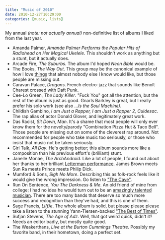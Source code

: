 ```yaml
---
title: "Music of 2010"
date: 2010-12-27T10:29:00
categories: [music, lists]
---
```

My annual *(note: not actually annual)* non-definitive list of albums I liked
from the last year. 

*   Amanda Palmer, *Amanda Palmer Performs the Popular Hits of Radiohead on Her Magical Ukelele*. This shouldn't work as anything but a stunt, but it actually does.
*   Arcade Fire, *The Suburbs.* The album I'd hoped *Neon Bible* would be.
*   The Books, *The Way Out*. This group may be the canonical example of how I love [things](http://www.youtube.com/watch?v=7pysC3hNAhE) that almost nobody else I know would like, but those people are missing out.
*   Caravan Palace, *Dragons*. French electro-jazz that sounds like Benoît Charest crossed with Daft Punk.
*   Cee-Lo Green, *The Lady Killer*. "Fuck You" got all the attention, but the rest of the album is just as good. Gnarls Barkley is great, but I really prefer his solo work (see also *...Is the Soul Machine)*.
*   Childish Gambino, *I am Just a Rapper, I am Just a Rapper 2, Culdesac*. The rap alias of actor Donald Glover, and legitimately great work.
*   Das Racist, *Sit Down, Man*. It's a shame that most people will only ever know them for the novelty/parody "Combination Pizza Hut & Taco Bell". Those people are missing out on some of the cleverest rap around. Not recommended for people who take music too seriously, or those who insist that music not be taken seriously.
*   Girl Talk, *All Day*. He's getting better; this album sounds more like a composition than his previous effort's (brilliant) stunt.
*   Janelle Monáe, *The ArchAndroid*. Like a lot of people, I found out about her thanks to her brilliant [Letterman performance](http://www.youtube.com/watch?v=vMyc148Do_Q). James Brown meets Sun Ra meets Prince meets Philip Dick.
*   Mumford & Sons, *Sigh No More*. Describing this as folk-rock feels like it would give the wrong impression. Go listen to ["The Cave"](http://www.youtube.com/watch?v=3KkUeRPjc-Y).
*   Run On Sentence, *You The Darkness & Me*. An old friend of mine from college; I had no idea he would turn out to be an [amazingly talented musician](http://www.youtube.com/watch?v=cVKKkYfBuYQ).  There are too many bands that deserve so much more success and recognition than they've had, and this is one of them.
*   Sage Francis, *Li(f)e*. The whole album is solid, but please please please take a listen to the stunning Yann-Tiersen-backed ["The Best of Times"](http://www.youtube.com/watch?v=VA8hzUDXvtk).
*   Sufjan Stevens, *The Age of Adz*. Well, that got weird quick, didn't it?  Needs an editor badly, but mostly quite good.
*   The Weakerthans, *Live at the Burton Cummings Theatre*. Possibly my favorite band, in their hometown, doing a perfect set.
